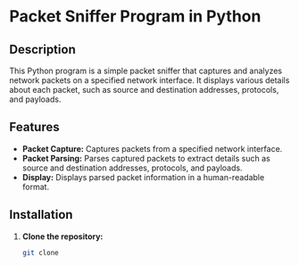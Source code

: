 # Packet Sniffer Program in Python


## Description

This Python program is a simple packet sniffer that captures and analyzes network packets on a specified network interface. It displays various details about each packet, such as source and destination addresses, protocols, and payloads.

## Features

- **Packet Capture:** Captures packets from a specified network interface.
- **Packet Parsing:** Parses captured packets to extract details such as source and destination addresses, protocols, and payloads.
- **Display:** Displays parsed packet information in a human-readable format.


## Installation

1. **Clone the repository:**

   ```bash
   git clone 
